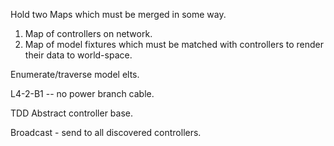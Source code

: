 Hold two Maps which must be merged in some way.

1) Map of controllers on network.
2) Map of model fixtures which must be matched with controllers to render their data to world-space.


Enumerate/traverse model elts.




L4-2-B1 -- no power branch cable.



TDD
Abstract controller base.

Broadcast - send to all discovered controllers.
